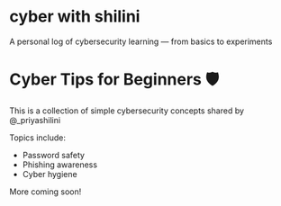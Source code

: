 # cyber with shilini
A personal log of cybersecurity learning — from basics to experiments

# Cyber Tips for Beginners 🛡️
This is a collection of simple cybersecurity concepts shared by @_priyashilini

Topics include:
- Password safety
- Phishing awareness
- Cyber hygiene

More coming soon!
